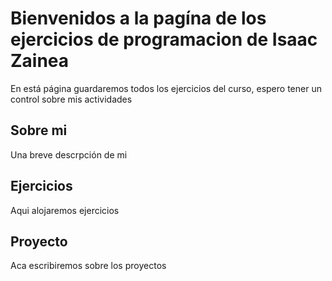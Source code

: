 # Bienvenidos  a la pagína de los ejercicios de programacion de Isaac Zainea

En está página guardaremos todos los ejercicios del curso, espero tener un control sobre mis actividades

## Sobre mi

Una breve descrpción de mi

## Ejercicios

Aqui alojaremos ejercicios

## Proyecto

Aca escribiremos sobre los proyectos